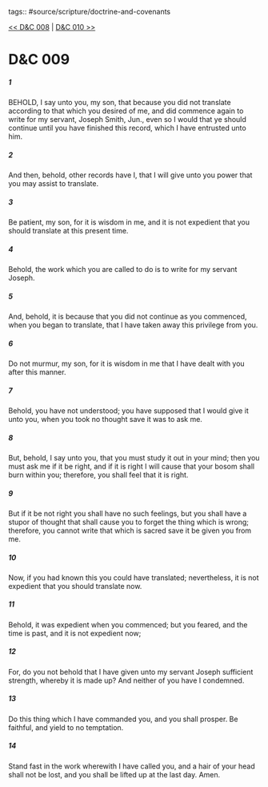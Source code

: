 tags:: #source/scripture/doctrine-and-covenants

[<< D&C 008](doctrine-and-covenants/D&C_008.md) | [D&C 010 >>](doctrine-and-covenants/D&C_010.md)

# D&C 009

##### 1

BEHOLD, I say unto you, my son, that because you did not translate according to that which you desired of me, and did commence again to write for my servant, Joseph Smith, Jun., even so I would that ye should continue until you have finished this record, which I have entrusted unto him.

##### 2

And then, behold, other records have I, that I will give unto you power that you may assist to translate.

##### 3

Be patient, my son, for it is wisdom in me, and it is not expedient that you should translate at this present time.

##### 4

Behold, the work which you are called to do is to write for my servant Joseph.

##### 5

And, behold, it is because that you did not continue as you commenced, when you began to translate, that I have taken away this privilege from you.

##### 6

Do not murmur, my son, for it is wisdom in me that I have dealt with you after this manner.

##### 7

Behold, you have not understood; you have supposed that I would give it unto you, when you took no thought save it was to ask me.

##### 8

But, behold, I say unto you, that you must study it out in your mind; then you must ask me if it be right, and if it is right I will cause that your bosom shall burn within you; therefore, you shall feel that it is right.

##### 9

But if it be not right you shall have no such feelings, but you shall have a stupor of thought that shall cause you to forget the thing which is wrong; therefore, you cannot write that which is sacred save it be given you from me.

##### 10

Now, if you had known this you could have translated; nevertheless, it is not expedient that you should translate now.

##### 11

Behold, it was expedient when you commenced; but you feared, and the time is past, and it is not expedient now;

##### 12

For, do you not behold that I have given unto my servant Joseph sufficient strength, whereby it is made up? And neither of you have I condemned.

##### 13

Do this thing which I have commanded you, and you shall prosper. Be faithful, and yield to no temptation.

##### 14

Stand fast in the work wherewith I have called you, and a hair of your head shall not be lost, and you shall be lifted up at the last day. Amen.
